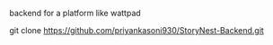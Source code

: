 backend for a platform like wattpad

git clone https://github.com/priyankasoni930/StoryNest-Backend.git
